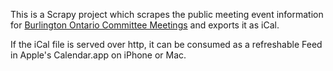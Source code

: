 This is a Scrapy project
which scrapes the public meeting event information for
[Burlington Ontario Committee Meetings](https://events.burlington.ca/meetings/Index)
and exports it as iCal.

If the iCal file is served over http,
it can be consumed as a refreshable Feed in Apple's Calendar.app
on iPhone or Mac.
